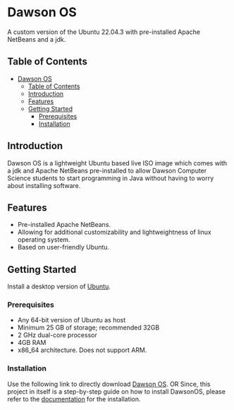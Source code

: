 # Dawson OS

A custom version of the Ubuntu 22.04.3 with pre-installed Apache NetBeans and a jdk.

## Table of Contents

- [Dawson OS](#dawson-os)
  - [Table of Contents](#table-of-contents)
  - [Introduction](#introduction)
  - [Features](#features)
  - [Getting Started](#getting-started)
    - [Prerequisites](#prerequisites)
    - [Installation](#installation)

## Introduction

Dawson OS is a lightweight Ubuntu based live ISO image which comes with a jdk and Apache NetBeans pre-installed to allow Dawson Computer Science students to start programming in Java without having to worry about installing software.

## Features

- Pre-installed Apache NetBeans.
- Allowing for additional customizability and lightweightness of linux operating system.
- Based on user-friendly Ubuntu.

## Getting Started

Install a desktop version of [Ubuntu](https://ubuntu.com/download/desktop/thank-you?version=22.04.3&architecture=amd64).

### Prerequisites

- Any 64-bit version of Ubuntu as host
- Minimum 25 GB of storage; recommended 32GB
- 2 GHz dual-core processor
- 4GB RAM
- x86_64 architecture. Does not support ARM.

### Installation

Use the following link to directly download [Dawson OS]([https://drive.google.com/file/d/1aw_cF3yWcQEzG99iWqzRa16XFaCzXwbI/view?usp=drive_link]).
OR
Since, this project in itself is a step-by-step guide on how to install DawsonOS, please refer to the [documentation](https://github.com/zlatin-tech/DawsonOS/blob/main/Documentation.docx) for the installation.
